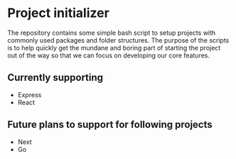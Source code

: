 # Project initializer

The repository contains some simple bash script to setup projects with commonly used packages and folder structures. The purpose of the scripts is to help quickly get the mundane and boring part of starting the project out of the way so that we can focus on developing our core features.

## Currently supporting

* Express
* React

## Future plans to support for following projects

* Next
* Go
